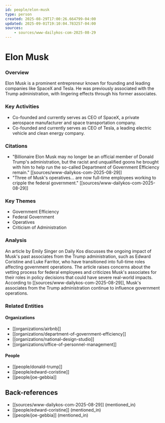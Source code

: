 ```yaml
---
id: people/elon-musk
type: person
created: 2025-08-29T17:00:26.664799-04:00
updated: 2025-09-01T19:10:04.783257-04:00
sources:
    - sources/www-dailykos-com-2025-08-29
---
```


# Elon Musk

### Overview
Elon Musk is a prominent entrepreneur known for founding and leading companies like SpaceX and Tesla. He was previously associated with the Trump administration, with lingering effects through his former associates.

### Key Activities
- Co-founded and currently serves as CEO of SpaceX, a private aerospace manufacturer and space transportation company.
- Co-founded and currently serves as CEO of Tesla, a leading electric vehicle and clean energy company.

### Citations
- "Billionaire Elon Musk may no longer be an official member of Donald Trump's administration, but the racist and unqualified goons he brought with him to help run the so-called Department of Government Efficiency remain." [[sources/www-dailykos-com-2025-08-29]]
- "Three of Musk's operatives... are now full-time employees working to cripple the federal government." [[sources/www-dailykos-com-2025-08-29]]

### Key Themes
- Government Efficiency
- Federal Government
- Operatives
- Criticism of Administration

### Analysis
An article by Emily Singer on Daily Kos discusses the ongoing impact of Musk's past associates from the Trump administration, such as Edward Coristine and Luke Farritor, who have transitioned into full-time roles affecting government operations. The article raises concerns about the vetting process for federal employees and criticizes Musk's associates for their roles in policy decisions that could have severe real-world impacts. According to [[sources/www-dailykos-com-2025-08-29]], Musk's associates from the Trump administration continue to influence government operations.

### Related Entities

#### Organizations
- [[organizations/airbnb]]
- [[organizations/department-of-government-efficiency]]
- [[organizations/national-design-studio]]
- [[organizations/office-of-personnel-management]]

#### People
- [[people/donald-trump]]
- [[people/edward-coristine]]
- [[people/joe-gebbia]]

## Back-references
<!-- Auto-maintained by the system -->
- [[sources/www-dailykos-com-2025-08-29]] (mentioned_in)
- [[people/edward-coristine]] (mentioned_in)
- [[people/joe-gebbia]] (mentioned_in)

